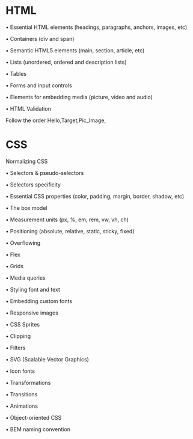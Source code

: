 # HTML
• Essential HTML elements (headings, paragraphs, anchors, images, etc)

• Containers (div and span)

• Semantic HTML5 elements (main, section, article, etc) 

• Lists (unordered, ordered and description lists) 

• Tables 

• Forms and input controls 

• Elements for embedding media (picture, video and audio) 

• HTML Validation

Follow the order Hello,Target,Pic_Image,

# CSS
Normalizing CSS

• Selectors & pseudo-selectors

• Selectors specificity

• Essential CSS properties (color, padding, margin, border, shadow, etc)

• The box model 

• Measurement units (px, %, em, rem, vw, vh, ch)

• Positioning (absolute, relative, static, sticky, fixed)

• Overflowing

• Flex

• Grids

• Media queries

• Styling font and text

• Embedding custom fonts 

• Responsive images

• CSS Sprites

• Clipping 

• Filters 

• SVG (Scalable Vector Graphics) 

• Icon fonts 

• Transformations

• Transitions

• Animations 

• Object-oriented CSS 

• BEM naming convention
